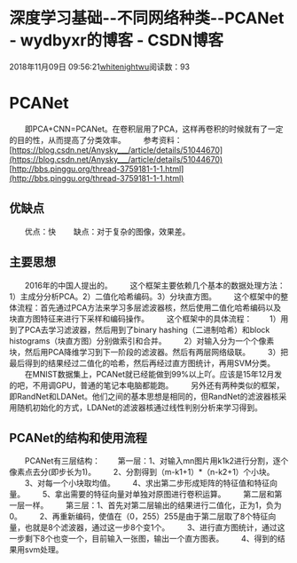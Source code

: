 # 深度学习基础--不同网络种类--PCANet - wydbyxr的博客 - CSDN博客
2018年11月09日 09:56:21[whitenightwu](https://me.csdn.net/wydbyxr)阅读数：93
# PCANet
  即PCA+CNN=PCANet。在卷积层用了PCA，这样再卷积的时候就有了一定的目的性，从而提高了分类效率。
  参考资料：
[https://blog.csdn.net/Anysky___/article/details/51044670](https://blog.csdn.net/Anysky___/article/details/51044670)
[http://bbs.pinggu.org/thread-3759181-1-1.html](http://bbs.pinggu.org/thread-3759181-1-1.html)
## 优缺点
  优点：快
  缺点：对于复杂的图像，效果差。
## 主要思想
  2016年的中国人提出的。
  这个框架主要依赖几个基本的数据处理方法：1）主成分分析PCA。2）二值化哈希编码。3）分块直方图。
  这个框架中的整体流程：首先通过PCA方法来学习多层滤波器核，然后使用二值化哈希编码以及块直方图特征来进行下采样和编码操作。
  这个框架中的具体流程：
  1）用到了PCA去学习滤波器，然后用到了binary hashing（二进制哈希）和block histograms（块直方图）分别做索引和合并。
  2）对输入分为一个个像素块，然后用PCA降维学习到下一阶段的滤波器。然后有两层网络级联。
  3）把最后得到的结果经过二值化的哈希，然后再经过直方图统计，再用SVM分类。
  在MNIST数据集上，PCANet就已经能做到99%以上吖。应该是15年12月发的吧，不用调GPU，普通的笔记本电脑都能跑。
  另外还有两种类似的框架，即RandNet和LDANet。他们之间的基本思想是相同的，但RandNet的滤波器核采用随机初始化的方式，LDANet的滤波器核通过线性判别分析来学习得到。
## PCANet的结构和使用流程
  PCANet有三层结构：
  第一层：1、对输入mn图片用k1k2进行分割，逐个像素点去分(即步长为1)。
  2、分割得到（m-k1+1）*（n-k2+1）个小块。
  3、对每一个小块取均值。
  4、求出第二步形成矩阵的特征值和特征向量。
  5、拿出需要的特征向量对单独对原图进行卷积运算。
  第二层和第一层一样。
  第三层：1、首先对第二层输出的结果进行二值化，正为1，负为0。
  2、再重新编码，使值在（0，255）255是由于第二层取了8个特征向量，也就是8个滤波器，通过这一步8个变1个。
  3、进行直方图统计，通过这一步剩下8个也变一个，目前输入一张图，输出一个直方图表。
  4、得到的结果用svm处理。
